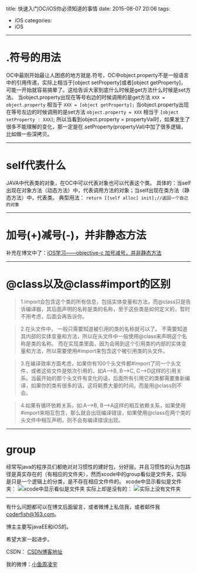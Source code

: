 title: 快速入门OC/iOS你必须知道的事情
date: 2015-08-07 20:06
tags:
  - iOS
categories:
  - iOS
---


# **.符号的用法**

OC中最刚开始最让人困惑的地方就是.符号，OC中object.property不是一般语言中的引用传递，实际上相当于[object setProperty]或者[object getProperty]，可能一开始就容易搞晕了。这给告诉大家到底什么时候是get方法什么时候是set方法。
当object.property出现在等号右边的时候调用的是get方法
`XXX = object.property`    相当于   `XXX = [object getProperty];`
当object.property出现在等号左边的时候调用的是set方法
`object.property = XXX`    相当于   `[object setProperty : XXX]`;
所以当看到object.property = propertyVal时，如果发生了很多不能理解的变化，那一定是在.setProperty(propertyVal)中加了很多逻辑，比如做一些深拷贝。

----------


# **self代表什么**

JAVA中代表类的对象，在OC中可以代表对象也可以代表这个类。
具体的：当self出现在对象方法（动态方法）中，代表调用方法的对象；当self出现在类方法（静态方法）中，代表类。
典型用法：
`return [[self alloc] init];//返回一个自己的对象`

----------

# **加号(+)减号(-)，并非静态方法**
补充在博文中了：[iOS学习——objective-c 加号减号，并非静态方法](http://blog.csdn.net/u010127917/article/details/47782845)

-------------------


# **@class以及@class#import的区别**
> 1.import会包含这个类的所有信息，包括实体变量和方法，而@class只是告诉编译器，其后面声明的名称是类的名称，至于这些类是如何定义的，暂时不用考虑，后面会再告诉你。

> 2.在头文件中， 一般只需要知道被引用的类的名称就可以了。 不需要知道其内部的实体变量和方法，所以在头文件中一般使用@class来声明这个名称是类的名称。 而在实现类里面，因为会用到这个引用类的内部的实体变量和方法，所以需要使用#import来包含这个被引用类的头文件。

> 3.在编译效率方面考虑，如果你有100个头文件都#import了同一个头文件，或者这些文件是依次引用的，如A–>B, B–>C, C–>D这样的引用关系。当最开始的那个头文件有变化的话，后面所有引用它的类都需要重新编译，如果你的类有很多的话，这将耗费大量的时间。而是用@class则不会。

> 4.如果有循环依赖关系，如:A–>B, B–>A这样的相互依赖关系，如果使用#import来相互包含，那么就会出现编译错误，如果使用@class在两个类的头文件中相互声明，则不会有编译错误出现。

----------


# **group**
经常写java的程序员们都绝对对习惯性的建好包，分好层。并且习惯性的认为包路径是真实存在的（有相应的文件夹），然而xcode中的group看似是文件夹，实际是只是一个逻辑上的分类，是不存在相应文件件的。
xcode中显示看似是文件夹：
![xcode中显示看似是文件夹](http://img.blog.csdn.net/20150807204034235)
实际上却是没有的：
![实际上没有文件夹](http://img.blog.csdn.net/20150807204110753)




----

有什么问题都可以在博文后面留言，或者微博上私信我，或者邮件我<coderfish@163.com>。

博主主要写javaEE和iOS的。

希望大家一起进步。

CSDN： [CSDN博客地址](http://blog.csdn.net/u010127917)

我的微博：[小鱼周凌宇](http://weibo.com/coderfish/)


